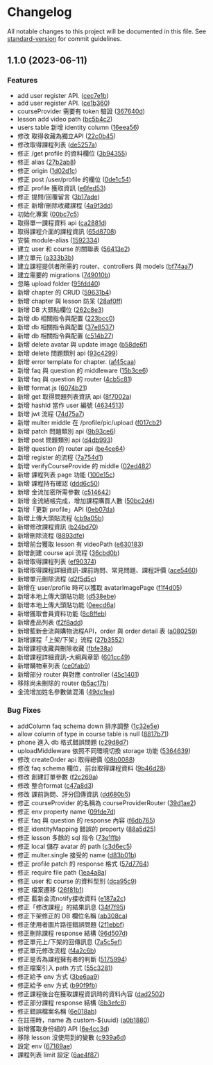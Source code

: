 # Changelog

All notable changes to this project will be documented in this file. See [standard-version](https://github.com/conventional-changelog/standard-version) for commit guidelines.

## 1.1.0 (2023-06-11)


### Features

* add user register API. ([cec7e1b](https://github.com/HSNM2/backend-nodejs/commit/cec7e1b3c3658809c3d011a04ac560725e773a3b))
* add user register API. ([ce1b360](https://github.com/HSNM2/backend-nodejs/commit/ce1b360ff696616688fb162f2a3e30f0017b602b))
* courseProvider 需要有 token 驗證 ([367640d](https://github.com/HSNM2/backend-nodejs/commit/367640d11df36d45438d75a63d80f8aa888d3f8d))
* lesson add video path ([bc5b4c2](https://github.com/HSNM2/backend-nodejs/commit/bc5b4c214cff8e8d308ed0ce5b524a15870d0006))
* users table 新增 identity column ([16eea56](https://github.com/HSNM2/backend-nodejs/commit/16eea566443589bfa5f402ff6b6f6ab804db4212))
* 修改 取得收藏為獨立API ([22c0b45](https://github.com/HSNM2/backend-nodejs/commit/22c0b45c9d600629524004e41de385b965d44888))
* 修改取得課程列表 ([de5257a](https://github.com/HSNM2/backend-nodejs/commit/de5257a8db5b09cf67d0bea969805f44d65414e1))
* 修正 /get profile 的資料欄位 ([3b94355](https://github.com/HSNM2/backend-nodejs/commit/3b9435518597860924b2c492773f197899663445))
* 修正 alias ([27b2ab8](https://github.com/HSNM2/backend-nodejs/commit/27b2ab8d0c813fa772d49a83607189a185aa14a2))
* 修正 origin ([1d02d1c](https://github.com/HSNM2/backend-nodejs/commit/1d02d1c214220ad11e1521e95229aac2d44a0b16))
* 修正 post /user/profile 的欄位 ([0de1c54](https://github.com/HSNM2/backend-nodejs/commit/0de1c543c8724912daeb663b0f9824e799c3755c))
* 修正 profile 獲取資訊 ([e6fed53](https://github.com/HSNM2/backend-nodejs/commit/e6fed53b273d2b58c57cbf78eb0779a9cce9ddfc))
* 修正 提問/回覆留言 ([3b17ade](https://github.com/HSNM2/backend-nodejs/commit/3b17ade86befffc619d9af6d2f5bd9348e8b2823))
* 修正 新增/刪除收藏課程 ([4a9f3dd](https://github.com/HSNM2/backend-nodejs/commit/4a9f3dd2da55c071e8f89a1ec946c5b90339770a))
* 初始化專案 ([00bc7c5](https://github.com/HSNM2/backend-nodejs/commit/00bc7c57ab9449e5694e727336acd9ca50544034))
* 取得單一課程資料 api ([ca2881d](https://github.com/HSNM2/backend-nodejs/commit/ca2881de8a6c14fef59d3293eeca16646933bf1f))
* 取得課程介面的課程資訊 ([65d8708](https://github.com/HSNM2/backend-nodejs/commit/65d8708cf1fb8906abc16875d53c4828b84cac6e))
* 安裝 module-alias ([1592334](https://github.com/HSNM2/backend-nodejs/commit/15923345276dee149b013b24044b178a9fbbc785))
* 建立 user 和 course 的關聯表 ([56413e2](https://github.com/HSNM2/backend-nodejs/commit/56413e2ef12b5baa50a6651bccf7453a83594d4e))
* 建立單元 ([a333b3b](https://github.com/HSNM2/backend-nodejs/commit/a333b3bd7d362e19fe9e7113edb644780a14f0ad))
* 建立課程提供者所需的 router、controllers 與 models ([bf74aa7](https://github.com/HSNM2/backend-nodejs/commit/bf74aa7e483bdd005669aa9a1486d55bc7a72629))
* 建立需要的 migrations ([749010b](https://github.com/HSNM2/backend-nodejs/commit/749010b614001a30cd4b7fa7f3e35d4bf4d057b0))
* 忽略 upload folder ([95fdd40](https://github.com/HSNM2/backend-nodejs/commit/95fdd404012f73dd91cd21acc29aa48ce239b37f))
* 新增 chapter 的 CRUD ([59631b4](https://github.com/HSNM2/backend-nodejs/commit/59631b44636379df50725ee36da35d41e5ec4b57))
* 新增 chapter 與 lesson 防呆 ([28af0ff](https://github.com/HSNM2/backend-nodejs/commit/28af0fff5021bc13ae37a85548ba54419b395820))
* 新增 DB 大頭貼欄位 ([262c8e3](https://github.com/HSNM2/backend-nodejs/commit/262c8e39934f1ad1f8a06aa621d1730206fa1731))
* 新增 db 相關指令與配置 ([223bcc0](https://github.com/HSNM2/backend-nodejs/commit/223bcc094c0f16fa3550e56bf0420506b4a69b56))
* 新增 db 相關指令與配置 ([37e8537](https://github.com/HSNM2/backend-nodejs/commit/37e8537f12bc0ffddb8983d20fb0d8da69ed1873))
* 新增 db 相關指令與配置 ([c514b27](https://github.com/HSNM2/backend-nodejs/commit/c514b27bfbb79714794e2774a778d4663459af29))
* 新增 delete avatar 與 update image ([b58de6f](https://github.com/HSNM2/backend-nodejs/commit/b58de6f15cf4839fdcba07b0d369b45c21fdc768))
* 新增 delete 問題類別 api ([93c4299](https://github.com/HSNM2/backend-nodejs/commit/93c42999d0187f213823ebd82ef6aee906a0e5c7))
* 新增 error template for chapter. ([af45caa](https://github.com/HSNM2/backend-nodejs/commit/af45caab229d266426f8c01423dbbcddbf7bfc6a))
* 新增 faq 與 question 的 middleware ([15b3ce6](https://github.com/HSNM2/backend-nodejs/commit/15b3ce6d67f5212978ef2fda8ba7115b940a2051))
* 新增 faq 與 question 的 router ([4cb5c81](https://github.com/HSNM2/backend-nodejs/commit/4cb5c81b991c3b98da784575514ab7ee0eedce37))
* 新增 format.js ([6074b21](https://github.com/HSNM2/backend-nodejs/commit/6074b214d6ebdc079a1ffe353a99d7d67199ea95))
* 新增 get 取得問題列表資訊 api ([8f7002a](https://github.com/HSNM2/backend-nodejs/commit/8f7002a89fd503533d6d8d1026fb2ada6011ed48))
* 新增 hashId 當作 user 編號 ([4634513](https://github.com/HSNM2/backend-nodejs/commit/4634513770ba678c702137fed03b79bbc1910c3b))
* 新增 jwt 流程 ([74d75a7](https://github.com/HSNM2/backend-nodejs/commit/74d75a7ececa6945c78cf58f3349830c987d601a))
* 新增 multer middle 在 /profile/pic/upload ([f017cb2](https://github.com/HSNM2/backend-nodejs/commit/f017cb28ed45cc31e15b8e0d9be7865e6c04ed72))
* 新增 patch 問題類別 api ([9b93ce6](https://github.com/HSNM2/backend-nodejs/commit/9b93ce6fb32dfe9c85d435fb38da01b68d5e7874))
* 新增 post 問題類別 api ([d4db993](https://github.com/HSNM2/backend-nodejs/commit/d4db9934f642990183737e92654e74b61b4e363f))
* 新增 question 的 router api ([be4ce64](https://github.com/HSNM2/backend-nodejs/commit/be4ce6417bcbb85bfcbbbc8ac7de4d609b49ccfc))
* 新增 register 的流程 ([7a754d1](https://github.com/HSNM2/backend-nodejs/commit/7a754d194c12c4f23c7fbc6a3e5865329bee7943))
* 新增 verifyCourseProvide 的 middle ([02ed482](https://github.com/HSNM2/backend-nodejs/commit/02ed4829d4882821a1a3007eb91e157b0c6295a8))
* 新增 課程列表 page 功能 ([100e15c](https://github.com/HSNM2/backend-nodejs/commit/100e15c25d9b5785d437819ad5765d23e415ca69))
* 新增 課程持有確認 ([ddd6c50](https://github.com/HSNM2/backend-nodejs/commit/ddd6c500c1652077338513af0dfa8c5a6ffe8cbf))
* 新增 金流加密所需參數 ([c514642](https://github.com/HSNM2/backend-nodejs/commit/c514642090e41aecd1efd846fed3fa0fd0d8bbbd))
* 新增 金流結帳完成，增加課程購買人數 ([50bc2d4](https://github.com/HSNM2/backend-nodejs/commit/50bc2d47ddf108061a6e52991263103690dc82c4))
* 新增「更新 profile」API ([0eb07da](https://github.com/HSNM2/backend-nodejs/commit/0eb07da4243215329cb41c38a270c114fb6201fe))
* 新增上傳大頭貼流程 ([cb9a05b](https://github.com/HSNM2/backend-nodejs/commit/cb9a05b47fe72fc9ead68dbf38e871c716f06784))
* 新增修改課程資訊 ([b24bd70](https://github.com/HSNM2/backend-nodejs/commit/b24bd70555ecb54f4b2285f109af36950dbdb887))
* 新增刪除流程 ([8893dfe](https://github.com/HSNM2/backend-nodejs/commit/8893dfe6d94d8db1f4ec76e058446910f84a557c))
* 新增前台獲取 lesson 有 videoPath ([e630183](https://github.com/HSNM2/backend-nodejs/commit/e6301837614cdeb58f2b958d2f355bd70feb320f))
* 新增創建 course api 流程 ([36cbd0b](https://github.com/HSNM2/backend-nodejs/commit/36cbd0bd9a50ad3b55c2342fb175ce57c73d1935))
* 新增取得課程列表 ([ef90374](https://github.com/HSNM2/backend-nodejs/commit/ef903744f67d7e582233db3dd6c1b197fb1ca9a6))
* 新增取得課程詳細資訊-課前詢問、常見問題、課程評價 ([ace5460](https://github.com/HSNM2/backend-nodejs/commit/ace5460029e6ab02839d050511d170c13bd4c359))
* 新增單元刪除流程 ([d2f5d5c](https://github.com/HSNM2/backend-nodejs/commit/d2f5d5cae59d99a4d4018b8c41964125ac176c55))
* 新增在 user/profile 時可以獲取 avatarImagePage ([f1f4d05](https://github.com/HSNM2/backend-nodejs/commit/f1f4d05e9f126741f10666d2ab0b851f44ef9467))
* 新增本地上傳大頭貼功能 ([d538ebe](https://github.com/HSNM2/backend-nodejs/commit/d538ebe3d83efe93b4383892f8f0903097f1b73d))
* 新增本地上傳大頭貼功能 ([0eecd6a](https://github.com/HSNM2/backend-nodejs/commit/0eecd6a98dd4224e86cd1337a356c2f1a682d54e))
* 新增獲取會員資料功能 ([8c8ffeb](https://github.com/HSNM2/backend-nodejs/commit/8c8ffeb8975cf6973d9f6bd8505b4b7cf4fec531))
* 新增產品列表 ([f2f8add](https://github.com/HSNM2/backend-nodejs/commit/f2f8addf8fe908804ec7b45d5100f42e39797ff4))
* 新增藍新金流與購物流程API，order 與 order detail 表 ([a080259](https://github.com/HSNM2/backend-nodejs/commit/a08025987ca388db37a98d56eac20e7ff88934ae))
* 新增課程「上架/下架」流程 ([27b3552](https://github.com/HSNM2/backend-nodejs/commit/27b3552133258eeda9d96dfb37e6ad4bbedaac29))
* 新增課程收藏與刪除收藏 ([fbfe38a](https://github.com/HSNM2/backend-nodejs/commit/fbfe38a1d855c79c3392c59ff0e41f56bd1cd510))
* 新增課程詳細資訊-大綱與章節 ([601cc49](https://github.com/HSNM2/backend-nodejs/commit/601cc4990b58f28b14e949cc219adf7954d1efe4))
* 新增購物車列表 ([ce0fab9](https://github.com/HSNM2/backend-nodejs/commit/ce0fab9c0afcdc1228dc5319dc0cbc70af1c8a3f))
* 新增部分 router 與對應 controller ([45c1401](https://github.com/HSNM2/backend-nodejs/commit/45c14017f79962ab87735814c666b117862585ce))
* 移除尚未刪除的 router ([b5ac17b](https://github.com/HSNM2/backend-nodejs/commit/b5ac17bc34066b6d7d0524bada1028f40e42963a))
* 金流增加姓名參數做混淆 ([49dc1ee](https://github.com/HSNM2/backend-nodejs/commit/49dc1ee30c51c08c77002d8394574774aa8f2b48))


### Bug Fixes

* addColumn faq schema down 排序調整 ([1c32e5e](https://github.com/HSNM2/backend-nodejs/commit/1c32e5e682f132f668cd443ec6c29f4b9c29e76a))
* allow column of type in course table is null ([8817b71](https://github.com/HSNM2/backend-nodejs/commit/8817b71fdacf457061d2a67a48c09ce371c665ad))
* phone 進入 db 格式錯誤問題 ([c29d8d7](https://github.com/HSNM2/backend-nodejs/commit/c29d8d79e028da315b77607910ee2c0b1f35b356))
* uploadMiddleware 依照不同環境切換 storage 功能 ([5364639](https://github.com/HSNM2/backend-nodejs/commit/5364639ef5e4f1d1e4ea4b23ebf9eb87ac11c37f))
* 修改 createOrder api 取得總價 ([08b0088](https://github.com/HSNM2/backend-nodejs/commit/08b00885da33a7f7103b5df36a8eb3a0dbf5b5f1))
* 修改 faq schema 欄位，前台取得課程資料 ([9b46d28](https://github.com/HSNM2/backend-nodejs/commit/9b46d28536e411da875202928e0d81c02a542d3c))
* 修改 創建訂單參數 ([f2c269a](https://github.com/HSNM2/backend-nodejs/commit/f2c269add7e46e576a65d939cd69ce7805437a05))
* 修改 整合format ([c47a8d3](https://github.com/HSNM2/backend-nodejs/commit/c47a8d318007d70a5131e47b87ed73ff93bfa83a))
* 修改 課前詢問、評分回傳資訊 ([dd680b5](https://github.com/HSNM2/backend-nodejs/commit/dd680b5c832af5fe3fd896f0ce675b3985d9ffdf))
* 修正 courseProvider 的名稱為 courseProviderRouter ([39d1ae2](https://github.com/HSNM2/backend-nodejs/commit/39d1ae2b85f6fa1f5212c36aa2bd39d808d7b6e7))
* 修正 env property name ([09fde7d](https://github.com/HSNM2/backend-nodejs/commit/09fde7d361a4ef7deb43e137a7bbc32de17d53e1))
* 修正 faq 與 question 的 response 內容 ([f6db765](https://github.com/HSNM2/backend-nodejs/commit/f6db765cd0576d30dc54a4a53b39e90d9b6d5eaf))
* 修正 identityMapping 錯誤的 property ([88a5d25](https://github.com/HSNM2/backend-nodejs/commit/88a5d2521ed50baa205d144139f8d630dbfd541c))
* 修正 lesson 多餘的 sql 指令 ([73e1ffb](https://github.com/HSNM2/backend-nodejs/commit/73e1ffb200f86e6c1e31a3805eb9bb60c66c2ddf))
* 修正 local 儲存 avatar 的 path ([c3d6ec5](https://github.com/HSNM2/backend-nodejs/commit/c3d6ec5da4f6cdeddb753ae840440b9c03f5cfec))
* 修正 multer.single 接受的 name ([d83b01b](https://github.com/HSNM2/backend-nodejs/commit/d83b01bf816294f9c42a13bb969fd48bdb38ac47))
* 修正 profile patch 的 response 格式 ([57d7764](https://github.com/HSNM2/backend-nodejs/commit/57d77644736f3a7bae69e227415ccebe4dcb8a09))
* 修正 require file path ([1ea4a8a](https://github.com/HSNM2/backend-nodejs/commit/1ea4a8afaa76220c125786b729cc345c00d69152))
* 修正 user 和 course 的資料型別 ([dca95c9](https://github.com/HSNM2/backend-nodejs/commit/dca95c9072313c97aad9a48efc0675a948ae30a4))
* 修正 檔案遷移 ([26f81b1](https://github.com/HSNM2/backend-nodejs/commit/26f81b128d03bd9a5601cc684dbf180aacb51114))
* 修正 藍新金流notify接收資料 ([e187a2c](https://github.com/HSNM2/backend-nodejs/commit/e187a2c92460a5fa81979dca07e3915ea1a575ce))
* 修正「修改課程」的結果訊息 ([34f7f95](https://github.com/HSNM2/backend-nodejs/commit/34f7f9506d431138bc2a6bccb2a881e96c9eac1c))
* 修正下架修正的 DB 欄位名稱 ([ab308ca](https://github.com/HSNM2/backend-nodejs/commit/ab308ca56bcb24ef5bd44e957dc20cf945cb5d46))
* 修正使用者圖片路徑錯誤問題 ([2f1ebbf](https://github.com/HSNM2/backend-nodejs/commit/2f1ebbfab1230c44390c4c36c05cc39e16cbf0aa))
* 修正刪除課程 response 結構 ([96d507d](https://github.com/HSNM2/backend-nodejs/commit/96d507d83179df26663806b4bd851d7381afa26f))
* 修正單元上/下架的回傳訊息 ([7a5c5ef](https://github.com/HSNM2/backend-nodejs/commit/7a5c5efcdeff35beaa9dc1629c48de735da3d47b))
* 修正單元修改流程 ([f4a2c6b](https://github.com/HSNM2/backend-nodejs/commit/f4a2c6ba2e58b91aec5cc2cf7679be87af6a6cef))
* 修正是否為課程擁有者的判斷 ([5175994](https://github.com/HSNM2/backend-nodejs/commit/51759944be418088cc71e673eb26b2305e26277f))
* 修正檔案引入 path 方式 ([55c3281](https://github.com/HSNM2/backend-nodejs/commit/55c32811b0731df42cb8dafb5d0ec58e732379cc))
* 修正給予 env 方式 ([3be6aa9](https://github.com/HSNM2/backend-nodejs/commit/3be6aa9eb0c9a8aeedf71ca94518579fc2fa3649))
* 修正給予 env 方式 ([b90f9fb](https://github.com/HSNM2/backend-nodejs/commit/b90f9fb61c1199a784563e62f980976ad78dc3c0))
* 修正課程後台在獲取課程資訊時的資料內容 ([dad2502](https://github.com/HSNM2/backend-nodejs/commit/dad2502f32a4c84ae164c1c2f85f212668e9bae0))
* 修正部分課程 response 結構 ([8b3efc8](https://github.com/HSNM2/backend-nodejs/commit/8b3efc805023461acd2b8ed0517382988bfb7de6))
* 修正錯誤檔案名稱 ([6e018ab](https://github.com/HSNM2/backend-nodejs/commit/6e018ab721091f0d20491f44eaebf24cd01e29d9))
* 在註冊時，name 為 custom-${uuid} ([a0b1880](https://github.com/HSNM2/backend-nodejs/commit/a0b188090d8c945ceb5caf654035af3ba33af291))
* 新增獲取身份組的 API ([6e4cc3d](https://github.com/HSNM2/backend-nodejs/commit/6e4cc3dce00dede60ddb713c806e064cb4581cc0))
* 移除 lesson 沒使用到的變數 ([c939a6d](https://github.com/HSNM2/backend-nodejs/commit/c939a6d857438fb53aa8b63c67293262df00e25c))
* 設定 env ([67169ae](https://github.com/HSNM2/backend-nodejs/commit/67169ae2b8784a65debeee71d6f45a7ef101398b))
* 課程列表 limit 設定 ([6ae4f87](https://github.com/HSNM2/backend-nodejs/commit/6ae4f87eb4d686f88898ab624a2b5a5853e66f3d))
